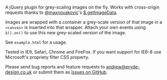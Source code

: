 A jQuery plugin for grey-scaling images on the fly. Works with cross-origin requests
thanks to [@maxnovakovic](http://www.twitter.com/maxnovakovic)'s [$.getImageData](http://www.maxnov.com/getimagedata/).

Images are wrapped with a container a grey-scale version of that image in a `<canvas>` is inserted into that wrapper.
Attach your own events using `$().on()` to use this new grey-scaled version of the image.

See `example.html` for a usage.

Tested in IE9, Safari, Chrome and FireFox. If you want support for IE6-8 use Microsoft's propriety filter CSS property.

Please send bug reports and feature requests to [andrew@pryde-design.co.uk](mailto:andrew@pryde-design.co.uk) or submit
them as [issues on GitHub](https://github.com/Prydie/jQuery-GreyScale-Plugin/issues).